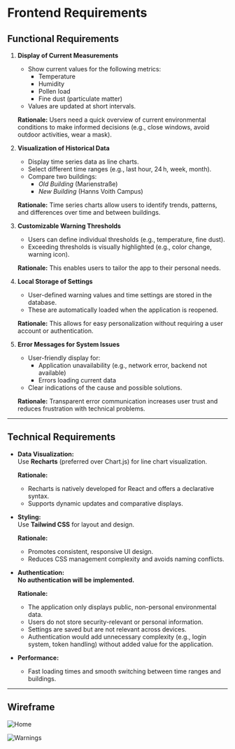 # Frontend Requirements

## Functional Requirements

1. **Display of Current Measurements**
   - Show current values for the following metrics:
     - Temperature  
     - Humidity  
     - Pollen load  
     - Fine dust (particulate matter)
   - Values are updated at short intervals.

   **Rationale:** Users need a quick overview of current environmental conditions to make informed decisions (e.g., close windows, avoid outdoor activities, wear a mask).

2. **Visualization of Historical Data**
   - Display time series data as line charts.
   - Select different time ranges (e.g., last hour, 24 h, week, month).
   - Compare two buildings:
     - *Old Building* (Marienstraße)
     - *New Building* (Hanns Voith Campus)

   **Rationale:** Time series charts allow users to identify trends, patterns, and differences over time and between buildings.

3. **Customizable Warning Thresholds**
   - Users can define individual thresholds (e.g., temperature, fine dust).
   - Exceeding thresholds is visually highlighted (e.g., color change, warning icon).

   **Rationale:** This enables users to tailor the app to their personal needs.

4. **Local Storage of Settings**
   - User-defined warning values and time settings are stored in the database.
   - These are automatically loaded when the application is reopened.

   **Rationale:** This allows for easy personalization without requiring a user account or authentication.

5. **Error Messages for System Issues**
   - User-friendly display for:
     - Application unavailability (e.g., network error, backend not available)
     - Errors loading current data
   - Clear indications of the cause and possible solutions.

   **Rationale:** Transparent error communication increases user trust and reduces frustration with technical problems.

---

## Technical Requirements

- **Data Visualization:**  
  Use **Recharts** (preferred over Chart.js) for line chart visualization.

  **Rationale:**
  - Recharts is natively developed for React and offers a declarative syntax.
  - Supports dynamic updates and comparative displays.

- **Styling:**  
  Use **Tailwind CSS** for layout and design.

  **Rationale:**
  - Promotes consistent, responsive UI design.
  - Reduces CSS management complexity and avoids naming conflicts.

- **Authentication:**  
  **No authentication will be implemented.**

  **Rationale:**
  - The application only displays public, non-personal environmental data.
  - Users do not store security-relevant or personal information.
  - Settings are saved but are not relevant across devices.
  - Authentication would add unnecessary complexity (e.g., login system, token handling) without added value for the application.

- **Performance:**
  - Fast loading times and smooth switching between time ranges and buildings.

---

## Wireframe

![Home](./images/frontend-home.jpg)

![Warnings](./images/frontend-warnings.jpg)
